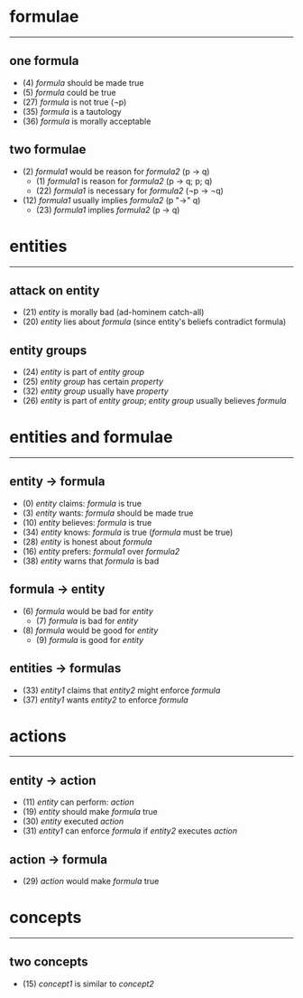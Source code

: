 # formulae #
------------
## one formula
- (4) _formula_ should be made true
- (5) _formula_ could be true
- (27) _formula_ is not true (¬p)
- (35) _formula_ is a tautology
- (36) _formula_ is morally acceptable
## two formulae
- (2) _formula1_ would be reason for _formula2_ (p → q)
  + (1) _formula1_ is reason for _formula2_ (p → q; p; q)
  + (22) _formula1_ is necessary for _formula2_ (¬p → ¬q)
- (12) _formula1_ usually implies _formula2_ (p "→" q)
  + (23) _formula1_ implies _formula2_ (p → q)

# entities #
------------
## attack on entity
- (21) _entity_ is morally bad (ad-hominem catch-all)
- (20) _entity_ lies about _formula_ (since entity's beliefs contradict formula)
## entity groups
- (24) _entity_ is part of _entity group_
- (25) _entity group_ has certain _property_
- (32) _entity group_ usually have _property_
- (26) _entity_ is part of _entity group_; _entity group_ usually believes _formula_

# entities and formulae #
-------------------------
## entity → formula
- (0) _entity_ claims: _formula_ is true
- (3) _entity_ wants: _formula_ should be made true
- (10) _entity_ believes: _formula_ is true
- (34) _entity_ knows: _formula_ is true (_formula_ must be true)
- (28) _entity_ is honest about _formula_
- (16) _entity_ prefers: _formula1_ over _formula2_
- (38) _entity_ warns that _formula_ is bad
## formula → entity
- (6) _formula_ would be bad for _entity_
  + (7) _formula_ is bad for _entity_
- (8) _formula_ would be good for _entity_
  + (9) _formula_ is good for _entity_
## entities → formulas
- (33) _entity1_ claims that _entity2_ might enforce _formula_
- (37) _entity1_ wants _entity2_ to enforce _formula_

# actions #
-----------
## entity → action
- (11) _entity_ can perform: _action_
- (19) _entity_ should make _formula_ true
- (30) _entity_ executed _action_
- (31) _entity1_ can enforce _formula_ if _entity2_ executes _action_
## action → formula
- (29) _action_ would make _formula_ true

# concepts #
--------
## two concepts
- (15) _concept1_ is similar to _concept2_
